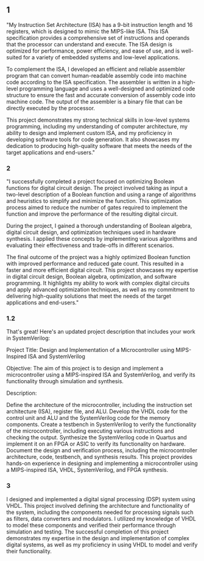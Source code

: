 ## 1
"My Instruction Set Architecture (ISA) has a 9-bit instruction length and 16 registers, which is designed to mimic the MIPS-like ISA. This ISA specification provides a comprehensive set of instructions and operands that the processor can understand and execute. The ISA design is optimized for performance, power efficiency, and ease of use, and is well-suited for a variety of embedded systems and low-level applications.

To complement the ISA, I developed an efficient and reliable assembler program that can convert human-readable assembly code into machine code according to the ISA specification. The assembler is written in a high-level programming language and uses a well-designed and optimized code structure to ensure the fast and accurate conversion of assembly code into machine code. The output of the assembler is a binary file that can be directly executed by the processor.

This project demonstrates my strong technical skills in low-level systems programming, including my understanding of computer architecture, my ability to design and implement custom ISA, and my proficiency in developing software tools for code generation. It also showcases my dedication to producing high-quality software that meets the needs of the target applications and end-users."

### 2

"I successfully completed a project focused on optimizing Boolean functions for digital circuit design. The project involved taking as input a two-level description of a Boolean function and using a range of algorithms and heuristics to simplify and minimize the function. This optimization process aimed to reduce the number of gates required to implement the function and improve the performance of the resulting digital circuit.

During the project, I gained a thorough understanding of Boolean algebra, digital circuit design, and optimization techniques used in hardware synthesis. I applied these concepts by implementing various algorithms and evaluating their effectiveness and trade-offs in different scenarios.

The final outcome of the project was a highly optimized Boolean function with improved performance and reduced gate count. This resulted in a faster and more efficient digital circuit. This project showcases my expertise in digital circuit design, Boolean algebra, optimization, and software programming. It highlights my ability to work with complex digital circuits and apply advanced optimization techniques, as well as my commitment to delivering high-quality solutions that meet the needs of the target applications and end-users."

### 1.2
That's great! Here's an updated project description that includes your work in SystemVerilog:

Project Title: Design and Implementation of a Microcontroller using MIPS-Inspired ISA and SystemVerilog

Objective: The aim of this project is to design and implement a microcontroller using a MIPS-inspired ISA and SystemVerilog, and verify its functionality through simulation and synthesis.

Description:

Define the architecture of the microcontroller, including the instruction set architecture (ISA), register file, and ALU.
Develop the VHDL code for the control unit and ALU and the SystemVerilog code for the memory components.
Create a testbench in SystemVerilog to verify the functionality of the microcontroller, including executing various instructions and checking the output.
Synthesize the SystemVerilog code in Quartus and implement it on an FPGA or ASIC to verify its functionality on hardware.
Document the design and verification process, including the microcontroller architecture, code, testbench, and synthesis results.
This project provides hands-on experience in designing and implementing a microcontroller using a MIPS-inspired ISA, VHDL, SystemVerilog, and FPGA synthesis.

### 3
I designed and implemented a digital signal processing (DSP) system using VHDL. This project involved defining the architecture and functionality of the system, including the components needed for processing signals such as filters, data converters and modulators. I utilized my knowledge of VHDL to model these components and verified their performance through simulation and testing. The successful completion of this project demonstrates my expertise in the design and implementation of complex digital systems, as well as my proficiency in using VHDL to model and verify their functionality.